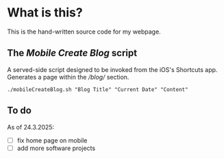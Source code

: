 # What is this?
This is the hand-written source code for my webpage.

## The *Mobile Create Blog* script
A served-side script designed to be invoked from the iOS's Shortcuts app. Generates a page within the */blog/* section.
```Shell
./mobileCreateBlog.sh "Blog Title" "Current Date" "Content"
```

## To do
As of 24.3.2025:
- [ ] fix home page on mobile
- [ ] add more software projects
